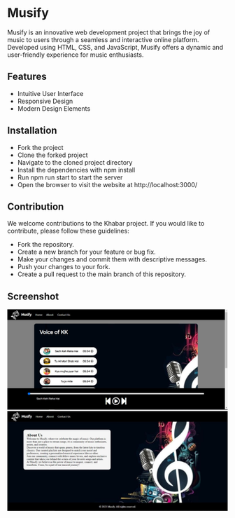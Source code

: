 
# Musify

Musify is an innovative web development project that brings the joy of music to users through a seamless and interactive online platform. Developed using HTML, CSS, and JavaScript, Musify offers a dynamic and user-friendly experience for music enthusiasts.

## Features

- Intuitive User Interface
- Responsive Design
- Modern Design Elements


## Installation

- Fork the project
- Clone the forked project
- Navigate to the cloned project directory
- Install the dependencies with npm install
- Run npm run start to start the server
- Open the browser to visit the website at http://localhost:3000/
    
## Contribution

We welcome contributions to the Khabar project. If you would like to contribute, please follow these guidelines:

- Fork the repository.
- Create a new branch for your feature or bug fix.
- Make your changes and commit them with descriptive messages.
- Push your changes to your fork.
- Create a pull request to the main branch of this repository.


## Screenshot
![Musify](MusifyScreenshot.JPG)
![Musify](MusifyAboutScreenshot.JPG)


